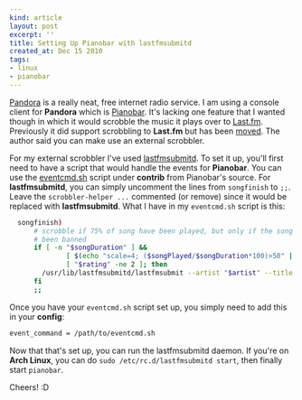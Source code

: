 ```yaml
---
kind: article
layout: post
excerpt: ''
title: Setting Up Pianobar with lastfmsubmitd
created_at: Dec 15 2010
tags: 
- linux
- pianobar
---
```

[Pandora](http://www.pandora.com/) is a really neat, free internet radio service. I am using a console client for __Pandora__ which is [Pianobar](https://github.com/PromyLOPh/pianobar). It's lacking one feature that I wanted though in which it would scrobble the music it plays over to [Last.fm](http://www.last.fm/). Previously it did support scrobbling to __Last.fm__ but has been [moved](https://github.com/PromyLOPh/pianobar/issues/issue/21). The author said you can make use an external scrobbler.

For my external scrobbler I've used [lastfmsubmitd](http://www.red-bean.com/decklin/lastfmsubmitd/). To set it up, you'll first need to have a script that would handle the events for __Pianobar__. You can use the [eventcmd.sh](https://github.com/PromyLOPh/pianobar/blob/master/contrib/eventcmd.sh) script under __contrib__ from Pianobar's source. For __lastfmsubmitd__, you can simply uncomment the lines from `songfinish` to `;;`. Leave the `scrobbler-helper ...` commented (or remove) since it would be replaced with __lastfmsubmitd__. What I have in my `eventcmd.sh` script is this:

~~~ bash
  songfinish)
      # scrobble if 75% of song have been played, but only if the song hasn't
      # been banned
      if [ -n "$songDuration" ] &&
              [ $(echo "scale=4; ($songPlayed/$songDuration*100)>50" | bc) -eq 1 ] &&
              [ "$rating" -ne 2 ]; then
        /usr/lib/lastfmsubmitd/lastfmsubmit --artist "$artist" --title "$title" --album "$album" --length "$((songDuration/1000))"
      fi
      ;;
~~~

Once you have your `eventcmd.sh` script set up, you simply need to add this in your __config__:

~~~ bash
event_command = /path/to/eventcmd.sh
~~~

Now that that's set up, you can run the lastfmsubmitd daemon. If you're on __Arch Linux__, you can do `sudo /etc/rc.d/lastfmsubmitd start`, then finally start `pianobar`.

Cheers! :D
